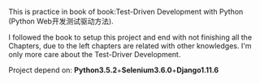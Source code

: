 This is practice in book of book:Test-Driven Development with Python (Python Web开发测试驱动方法).

I followed the book to setup this project and end with not finishing all the Chapters, due to the left chapters are related with other knowledges.
I'm only more care about the Test-Driver Development.

Project depend on: **Python3.5.2**+**Selenium3.6.0**+**Django1.11.6**
